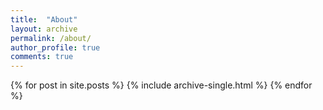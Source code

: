 ```yaml
---
title:  "About"
layout: archive
permalink: /about/
author_profile: true
comments: true
---
```


{% for post in site.posts %}
    {% include archive-single.html %}
{% endfor %}